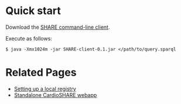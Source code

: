# Quick start #

Download the [SHARE command-line client](http://code.google.com/p/sadi/downloads/detail?name=SHARE-client-0.1.jar).

Execute as follows:
```
$ java -Xmx1024m -jar SHARE-client-0.1.jar </path/to/query.sparql
```

# Related Pages #

  * [Setting up a local registry](CustomRegistry.md)
  * [Standalone CardioSHARE webapp](https://code.google.com/p/cardioshare/wiki/StandaloneCardioSHARE)